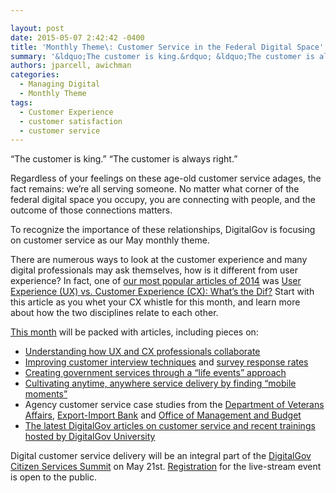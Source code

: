 ```yaml
---

layout: post
date: 2015-05-07 2:42:42 -0400
title: 'Monthly Theme\: Customer Service in the Federal Digital Space'
summary: '&ldquo;The customer is king.&rdquo; &ldquo;The customer is always right.&rdquo; Regardless of your feelings on these age-old customer service adages, the fact remains\: we&rsquo;re all serving someone. No matter what corner of the federal digital space you occupy, you are connecting with people, and the outcome of those connections matters. To recognize the importance of these'
authors: jparcell, awichman
categories:
  - Managing Digital
  - Monthly Theme
tags:
  - Customer Experience
  - customer satisfaction
  - customer service
---
```


“The customer is king.” “The customer is always right.”

Regardless of your feelings on these age-old customer service adages, the fact remains: we’re all serving someone. No matter what corner of the federal digital space you occupy, you are connecting with people, and the outcome of those connections matters.

To recognize the importance of these relationships, DigitalGov is focusing on customer service as our May monthly theme.

There are numerous ways to look at the customer experience and  many digital professionals may ask themselves, how is it different from user experience? In fact, one of [our most popular articles of 2014](https://www.WHATEVER/2014/12/31/countdown-to-2015-with-our-most-popular-articles-this-year/) was [User Experience (UX) vs. Customer Experience (CX): What’s the Dif?](https://www.WHATEVER/2014/07/07/user-experience-ux-vs-customer-experience-cx-whats-the-dif/) Start with this article as you whet your CX whistle for this month, and learn more about how the two disciplines relate to each other.

[This month](https://www.WHATEVER/category/monthly-theme/) will be packed with articles, including pieces on:

  * [Understanding how UX and CX professionals collaborate](https://www.WHATEVER/2015/05/08/customer-experience-and-user-experience-professionals-a-match-made-in-heaven/ "Customer Experience and User Experience Professionals – A Match Made in Heaven!")
  * [Improving customer interview techniques](https://www.WHATEVER/2015/05/26/5-crucial-steps-for-conducting-an-effective-customer-interview/) and [survey response rates](https://www.WHATEVER/2015/05/20/top-5-ways-to-increase-email-survey-responses/)
  * [Creating government services through a &#8220;life events&#8221; approach](https://www.WHATEVER/2015/05/15/government-services-through-a-life-events-approach/ "Government Services Through a Life Events Approach")
  * [Cultivating anytime, anywhere service delivery by finding &#8220;mobile moments&#8221;](https://www.WHATEVER/2015/06/01/finding-the-best-mobile-moment-is-the-first-stepping-stone-to-anytime-anywhere-government/)
  * Agency customer service case studies from the [Department of Veterans Affairs](https://www.WHATEVER/2015/05/29/getting-to-know-your-users-tips-and-tricks-from-veterans-affairs/), [Export-Import Bank](https://www.WHATEVER/2015/05/28/three-of-the-greatest-books-for-customer-experience-that-arent-about-customer-experience/) and [Office of Management and Budget](https://www.WHATEVER/2015/05/29/a-conversation-with-omb-on-customer-service/)
  * [The latest DigitalGov articles on customer service and recent trainings hosted by DigitalGov University](https://www.WHATEVER/2015/05/11/customer-experience-roundup-2015/ "Customer Experience Roundup 2015")

Digital customer service delivery will be an integral part of the [DigitalGov Citizen Services Summit](https://summit.WHATEVER/) on May 21st. [Registration](https://www.eventbrite.com/e/2015-spring-citizen-services-summit-registration-12671367401) for the live-stream event is open to the public.